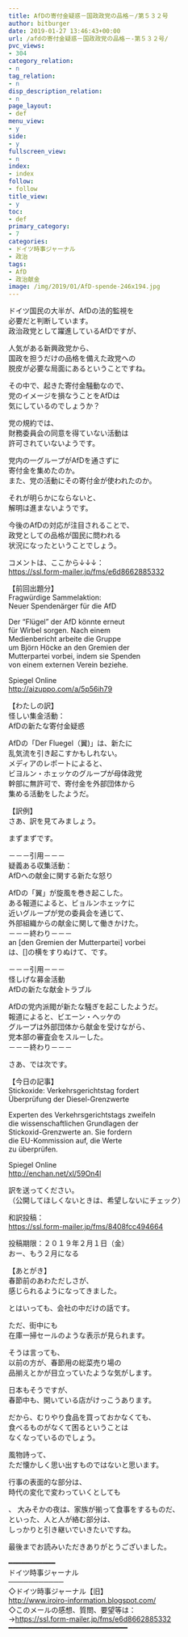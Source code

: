 ```yaml
---
title: AfDの寄付金疑惑－国政政党の品格－/第５３２号
author: bitburger
date: 2019-01-27 13:46:43+00:00
url: /afdの寄付金疑惑－国政政党の品格－-第５３２号/
pvc_views:
- 304
category_relation:
- n
tag_relation:
- n
disp_description_relation:
- n
page_layout:
- def
menu_view:
- y
side:
- y
fullscreen_view:
- n
index:
- index
follow:
- follow
title_view:
- y
toc:
- def
primary_category:
- 7
categories:
- ドイツ時事ジャーナル
- 政治
tags:
- AfD
- 政治献金
image: /img/2019/01/AfD-spende-246x194.jpg
---
```

ドイツ国民の大半が、AfDの法的監視を  
必要だと判断しています。  
政治政党として躍進しているAfDですが、  
  
人気がある新興政党から、  
国政を担うだけの品格を備えた政党への  
脱皮が必要な局面にあるということですね。  
  
その中で、起きた寄付金騒動なので、  
党のイメージを損なうことをAfDは  
気にしているのでしょうか？

党の規約では、  
財務委員会の同意を得ていない活動は  
許可されていないようです。  
  
党内の一グループがAfDを通さずに  
寄付金を集めたのか。  
また、党の活動にその寄付金が使われたのか。  
  
それが明らかにならないと、  
解明は進まないようです。

今後のAfDの対応が注目されることで、  
政党としての品格が国民に問われる  
状況になったということでしょう。

コメントは、ここから↓↓↓：  
<a rel="noopener" href="https://ssl.form-mailer.jp/fms/e6d8662885332" target="_blank">https://ssl.form-mailer.jp/fms/e6d8662885332</a>

【前回出題分】  
Fragwürdige Sammelaktion:  
Neuer Spendenärger für die AfD  
  
Der &#8220;Flügel&#8221; der AfD könnte erneut  
für Wirbel sorgen. Nach einem  
Medienbericht arbeite die Gruppe  
um Björn Höcke an den Gremien der  
Mutterpartei vorbei, indem sie Spenden  
von einem externen Verein beziehe.  
  
Spiegel Online  
<a rel="noopener" href="http://aizuppo.com/a/5p56ih79" target="_blank">http://aizuppo.com/a/5p56ih79</a>

【わたしの訳】  
怪しい集金活動：  
AfDの新たな寄付金疑惑  
  
AfDの「Der Fluegel（翼)」は、新たに  
乱気流を引き起こすかもしれない。  
メディアのレポートによると、  
ビヨルン・ホェッケのグループが母体政党  
幹部に無許可で、寄付金を外部団体から  
集める活動をしたようだ。

【訳例】  
さあ、訳を見てみましょう。  
  
まずまずです。

－－－引用－－－  
疑義ある収集活動：  
AfDへの献金に関する新たな怒り  
  
AfDの「翼」が旋風を巻き起こした。  
ある報道によると、ビョルンホェッケに  
近いグループが党の委員会を通じて、  
外部組織からの献金に関して働きかけた。  
－－－終わり－－－  
an [den Gremien der Mutterpartei] vorbei  
は、[]の横をすりぬけて、です。

－－－引用－－－  
怪しげな募金活動  
AfDの新たな献金トラブル  
  
AfDの党内派閥が新たな騒ぎを起こしたようだ。  
報道によると、ビエーン・ヘッケの  
グループは外部団体から献金を受けながら、  
党本部の審査会をスルーした。  
－－－終わり－－－

さあ、では次です。  
  
【今日の記事】  
Stickoxide: Verkehrsgerichtstag fordert  
Überprüfung der Diesel-Grenzwerte  
  
Experten des Verkehrsgerichtstags zweifeln  
die wissenschaftlichen Grundlagen der  
Stickoxid-Grenzwerte an. Sie fordern  
die EU-Kommission auf, die Werte  
zu überprüfen.  
  
Spiegel Online  
<a rel="noopener" href="http://enchan.net/xl/59On4l" target="_blank">http://enchan.net/xl/59On4l</a>

訳を送ってください。  
（公開してほしくないときは、希望しないにチェック）  
  
和訳投稿：  
 <a rel="noopener" href="https://ssl.form-mailer.jp/fms/8408fcc494664" target="_blank">https://ssl.form-mailer.jp/fms/8408fcc494664</a>  
  
投稿期限：２０１９年２月１日（金）  
おー、もう２月になる

【あとがき】  
春節前のあわただしさが、  
感じられるようになってきました。  
  
とはいっても、会社の中だけの話です。  
  
ただ、街中にも  
在庫一掃セールのような表示が見られます。  
  
そうは言っても、  
以前の方が、春節用の総菜売り場の  
品揃えとかが目立っていたような気がします。  
  
日本もそうですが、  
春節中も、開いている店がけっこうあります。  
  
だから、むりやり食品を買っておかなくても、  
食べるものがなくて困るということは  
なくなっているのでしょう。  
  
風物詩って、  
ただ懐かしく思い出すものではないと思います。  
  
行事の表面的な部分は、  
時代の変化で変わっていくとしても  
  
、 大みそかの夜は、家族が揃って食事をするものだ、  
といった、人と人が絡む部分は、  
しっかりと引き継いでいきたいですね。  
  
最後までお読みいただきありがとうございました。

━━━━━━━━━━━  
ドイツ時事ジャーナル  
───────────  
◇ドイツ時事ジャーナル【旧】  
<a rel="noopener" href="http://www.iroiro-information.blogspot.com/" target="_blank">http://www.iroiro-information.blogspot.com/</a>  
◇このメールの感想、質問、要望等は：  
-><a rel="noopener" href="https://ssl.form-mailer.jp/fms/e6d8662885332" target="_blank">https://ssl.form-mailer.jp/fms/e6d8662885332</a>  
━━━━━━━━━━━━━━━━━━━━━━━━━━━━